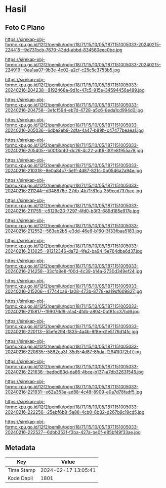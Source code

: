 # Hasil

## Foto C Plano

https://sirekap-obj-formc.kpu.go.id/12f2/pemilu/pdpr/18/71/15/10/05/1871151005033-20240215-224415--9d731bcb-7670-43dd-abbd-834560eec0be.jpg

https://sirekap-obj-formc.kpu.go.id/12f2/pemilu/pdpr/18/71/15/10/05/1871151005033-20240215-224919--0aa1aa07-9b3e-4c02-a2cf-c25c5c3753b5.jpg

https://sirekap-obj-formc.kpu.go.id/12f2/pemilu/pdpr/18/71/15/10/05/1871151005033-20240216-204238--8192468a-9d1c-47c5-915e-34594456a489.jpg

https://sirekap-obj-formc.kpu.go.id/12f2/pemilu/pdpr/18/71/15/10/05/1871151005033-20240216-204758--3e1c1594-eb7d-4728-a5c6-8eda1cd994d0.jpg

https://sirekap-obj-formc.kpu.go.id/12f2/pemilu/pdpr/18/71/15/10/05/1871151005033-20240216-205036--6dbe2eb9-2dfa-4a47-b89b-c47477beaea1.jpg

https://sirekap-obj-formc.kpu.go.id/12f2/pemilu/pdpr/18/71/15/10/05/1871151005033-20240216-205405--b00f3d40-dc26-4c22-adf6-301e8f955a78.jpg

https://sirekap-obj-formc.kpu.go.id/12f2/pemilu/pdpr/18/71/15/10/05/1871151005033-20240216-210318--8e0a84c7-5e1f-4d87-821c-0b0546a2a94e.jpg

https://sirekap-obj-formc.kpu.go.id/12f2/pemilu/pdpr/18/71/15/10/05/1871151005033-20240216-211244--d348876e-27db-4b71-81ca-359ccd737bcc.jpg

https://sirekap-obj-formc.kpu.go.id/12f2/pemilu/pdpr/18/71/15/10/05/1871151005033-20240216-211755--c5129c20-7297-4fd0-b3f3-689d185e917e.jpg

https://sirekap-obj-formc.kpu.go.id/12f2/pemilu/pdpr/18/71/15/10/05/1871151005033-20240216-212552--563ab2b5-e3dd-46e6-b160-3f33fbaa5183.jpg

https://sirekap-obj-formc.kpu.go.id/12f2/pemilu/pdpr/18/71/15/10/05/1871151005033-20240216-213025--91212346-da72-4fe2-ba94-5e764dba6d37.jpg

https://sirekap-obj-formc.kpu.go.id/12f2/pemilu/pdpr/18/71/15/10/05/1871151005033-20240216-214258--33cfd8e8-f00d-4c39-b14a-2730d349ef24.jpg

https://sirekap-obj-formc.kpu.go.id/12f2/pemilu/pdpr/18/71/15/10/05/1871151005033-20240216-215206--47744ca6-1a08-473b-8778-ea19df609827.jpg

https://sirekap-obj-formc.kpu.go.id/12f2/pemilu/pdpr/18/71/15/10/05/1871151005033-20240216-215817--f99076d9-a1a4-4fdb-a804-0bf81cc37bd6.jpg

https://sirekap-obj-formc.kpu.go.id/12f2/pemilu/pdpr/18/71/15/10/05/1871151005033-20240216-220113--55efe294-f835-4a4b-8f8e-d1e5179d14fc.jpg

https://sirekap-obj-formc.kpu.go.id/12f2/pemilu/pdpr/18/71/15/10/05/1871151005033-20240216-220835--5862ea3f-35d5-4d87-85da-f2941f072bf7.jpg

https://sirekap-obj-formc.kpu.go.id/12f2/pemilu/pdpr/18/71/15/10/05/1871151005033-20240216-221636--bedbd63d-da86-4bce-b137-a7db32631545.jpg

https://sirekap-obj-formc.kpu.go.id/12f2/pemilu/pdpr/18/71/15/10/05/1871151005033-20240216-221931--e62a353a-ad88-4c48-8909-e0a7d78fadf5.jpg

https://sirekap-obj-formc.kpu.go.id/12f2/pemilu/pdpr/18/71/15/10/05/1871151005033-20240216-222256--25ebf6b8-5a88-4cb0-8b32-d267b9c19cd5.jpg

https://sirekap-obj-formc.kpu.go.id/12f2/pemilu/pdpr/18/71/15/10/05/1871151005033-20240216-222527--6dbb353f-f3ba-427a-be0f-e85bf49f33ae.jpg


## Metadata

| Key        | Value               |
| ---------- | ------------------- |
| Time Stamp | 2024-02-17 13:05:41 |
| Kode Dapil | 1801                |



